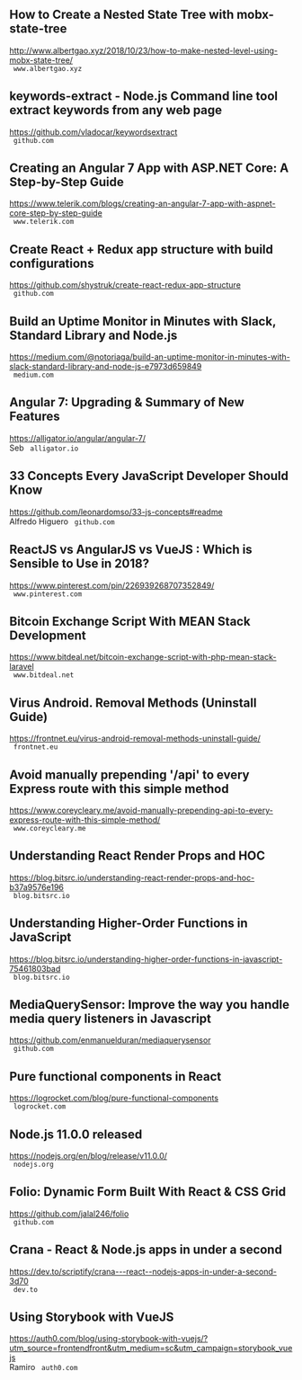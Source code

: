 ## How to Create a Nested State Tree with mobx-state-tree  
http://www.albertgao.xyz/2018/10/23/how-to-make-nested-level-using-mobx-state-tree/  
 ` www.albertgao.xyz`
  

## keywords-extract - Node.js Command line tool extract keywords from any web page  
https://github.com/vladocar/keywordsextract  
 ` github.com`
  

## Creating an Angular 7 App with ASP.NET Core: A Step-by-Step Guide  
https://www.telerik.com/blogs/creating-an-angular-7-app-with-aspnet-core-step-by-step-guide  
 ` www.telerik.com`
  

## Create React + Redux app structure with build configurations  
https://github.com/shystruk/create-react-redux-app-structure  
 ` github.com`
  

## Build an Uptime Monitor in Minutes with Slack, Standard Library and Node.js  
https://medium.com/@notoriaga/build-an-uptime-monitor-in-minutes-with-slack-standard-library-and-node-js-e7973d659849  
 ` medium.com`
  

## Angular 7: Upgrading & Summary of New Features  
https://alligator.io/angular/angular-7/  
Seb ` alligator.io`
  

## 33 Concepts Every JavaScript Developer Should Know  
https://github.com/leonardomso/33-js-concepts#readme  
Alfredo Higuero ` github.com`
  

## ReactJS vs AngularJS vs VueJS : Which is Sensible to Use in 2018?  
https://www.pinterest.com/pin/226939268707352849/  
 ` www.pinterest.com`
  

## Bitcoin Exchange Script With MEAN Stack Development  
https://www.bitdeal.net/bitcoin-exchange-script-with-php-mean-stack-laravel  
 ` www.bitdeal.net`
  

## Virus Android. Removal Methods (Uninstall Guide)  
https://frontnet.eu/virus-android-removal-methods-uninstall-guide/  
 ` frontnet.eu`
  

## Avoid manually prepending '/api' to every Express route with this simple method  
https://www.coreycleary.me/avoid-manually-prepending-api-to-every-express-route-with-this-simple-method/  
 ` www.coreycleary.me`
  

## Understanding React Render Props and HOC  
https://blog.bitsrc.io/understanding-react-render-props-and-hoc-b37a9576e196  
 ` blog.bitsrc.io`
  

## Understanding Higher-Order Functions in JavaScript  
https://blog.bitsrc.io/understanding-higher-order-functions-in-javascript-75461803bad  
 ` blog.bitsrc.io`
  

## MediaQuerySensor: Improve the way you handle media query listeners in Javascript  
https://github.com/enmanuelduran/mediaquerysensor  
 ` github.com`
  

## Pure functional components in React  
https://logrocket.com/blog/pure-functional-components  
 ` logrocket.com`
  

## Node.js 11.0.0 released  
https://nodejs.org/en/blog/release/v11.0.0/  
 ` nodejs.org`
  

## Folio: Dynamic Form Built With React & CSS Grid  
https://github.com/jalal246/folio  
 ` github.com`
  

## Crana - React & Node.js apps in under a second  
https://dev.to/scriptify/crana---react--nodejs-apps-in-under-a-second-3d70  
 ` dev.to`
  

## Using Storybook with VueJS  
https://auth0.com/blog/using-storybook-with-vuejs/?utm_source=frontendfront&utm_medium=sc&utm_campaign=storybook_vuejs  
Ramiro ` auth0.com`
  

